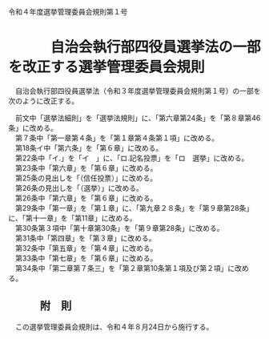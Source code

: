 令和４年度選挙管理委員会規則第１号

# 　　　自治会執行部四役員選挙法の一部を改正する選挙管理委員会規則

　自治会執行部四役員選挙法（令和３年度選挙管理委員会規則第１号）の一部を次のように改正する。  

　前文中「選挙法細則」を「選挙法規則」に、「第六章第24条」を「第８章第46条」に改める。  
　第７条中「第一章第４条」を「第１章第４条第１項」に改める。  
　第18条イ中「第六条」を「第６章」に改める。  
　第22条中「イ.」を「イ　」に、「ロ.記名投票」を「ロ　選挙」に改める。  
　第23条中「第六章」を「第６章」に改める。  
　第25条の見出しを「（信任投票）」に改める。  
　第26条の見出しを「（選挙）」に改める。  
　第26条中「第六章」を「第６章」に改める。  
　第29条中「第一章」を「第１章」に、「第九章２８条」を「第９章第28条」に、「第十一章」を「第11章」に改める。  
　第30条第３項中「第十章第30条」を「第９章第28条」に改める。  
　第31条中「第四章」を「第３章」に改める。  
　第32条中「第五章」を「第４章」に改める。  
　第33条中「第七章」を「第６章」に改める。  
　第34条中「第二章第７条三」を「第２章第10条第１項及び第２項」に改める。  

## 　　　附　則

　この選挙管理委員会規則は、令和４年８月24日から施行する。
